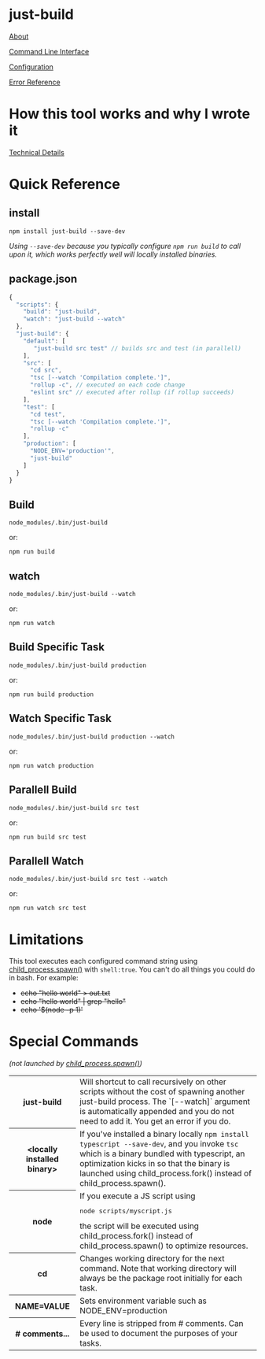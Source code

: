 # just-build

[About](https://github.com/dfahlander/just-build/wiki/About)

[Command Line Interface](https://github.com/dfahlander/just-build/wiki/CLI)

[Configuration](https://github.com/dfahlander/just-build/wiki/Configuration)

[Error Reference](https://github.com/dfahlander/just-build/wiki/Error-Reference)

# How this tool works and why I wrote it

[Technical Details](https://github.com/dfahlander/just-build/wiki/Technical-Details)

# Quick Reference

## install

```
npm install just-build --save-dev
```
*Using `--save-dev` because you typically configure `npm run build` to call upon it, which works perfectly well will locally installed binaries.*

## package.json

```js
{
  "scripts": {
    "build": "just-build",
    "watch": "just-build --watch"
  },
  "just-build": {
    "default": [
       "just-build src test" // builds src and test (in parallell)
    ],
    "src": [
      "cd src",
      "tsc [--watch 'Compilation complete.']",
      "rollup -c", // executed on each code change
      "eslint src" // executed after rollup (if rollup succeeds)
    ],
    "test": [
      "cd test",
      "tsc [--watch 'Compilation complete.']",
      "rollup -c"
    ],
    "production": [
      "NODE_ENV='production'",
      "just-build"
    ]
  }
}
```

## Build

```
node_modules/.bin/just-build
```

or:

```
npm run build
```

## watch

```
node_modules/.bin/just-build --watch
```

or:

```
npm run watch
```

## Build Specific Task

```
node_modules/.bin/just-build production
```

or:

```
npm run build production
```

## Watch Specific Task

```
node_modules/.bin/just-build production --watch
```

or:

```
npm run watch production
```

## Parallell Build

```
node_modules/.bin/just-build src test
```

or:

```
npm run build src test
```

## Parallell Watch

```
node_modules/.bin/just-build src test --watch
```

or:

```
npm run watch src test
```

# Limitations

This tool executes each configured command string using [child_process.spawn()](https://nodejs.org/api/child_process.html#child_process_child_process_spawn_command_args_options) with `shell:true`. You can't do all things you could do in bash. For example:

* <strike>echo "hello world" > out.txt</strike>
* <strike>echo "hello world" | grep "hello" </strike>
* <strike>echo '$(node -p 1)'</strike>

# Special Commands
*(not launched by [child_process.spawn()](https://nodejs.org/api/child_process.html#child_process_child_process_spawn_command_args_options))*

<table>
<tr>
  <th>just-build</th>
  <td>Will shortcut to call recursively on other scripts without the cost of spawning another just-build process. The `[--watch]` argument is automatically appended and you do not need to add it. You get an error if you do.</td>
</tr><tr>
  <th>&lt;locally installed binary&gt;</th>
  <td>If you've installed a binary locally <code>npm install typescript --save-dev</code>, and you invoke <code>tsc</code> which is a binary bundled with typescript, an optimization kicks in so that the binary is launched using child_process.fork() instead of child_process.spawn().</td>
</tr><tr>
  <th>node</th>
  <td>If you execute a JS script using <pre>node scripts/myscript.js</pre> the script will be executed using child_process.fork() instead of child_process.spawn() to optimize resources.</td>
</tr><tr>
  <th>cd</th>
  <td>Changes working directory for the next command. Note that working directory will always be the package root initially for each task.</td>
</tr><tr>
  <th>NAME=VALUE</th>
  <td>Sets environment variable such as NODE_ENV=production</td>
</tr><tr>
  <th># comments...</th>
  <td>Every line is stripped from # comments. Can be used to document the purposes of your tasks.</td>
</tr>
</table>
